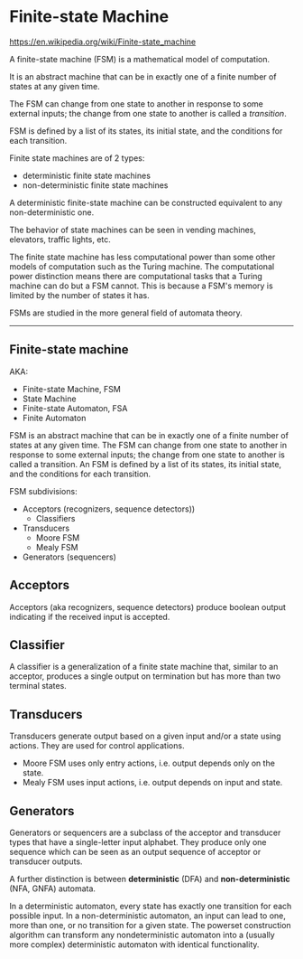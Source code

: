 # Finite-state Machine

https://en.wikipedia.org/wiki/Finite-state_machine

A finite-state machine (FSM) is a mathematical model of computation.

It is an abstract machine that can be in exactly one of a finite number of states at any given time.

The FSM can change from one state to another in response to some external inputs; the change from one state to another is called a *transition*.

FSM is defined by a list of its states, its initial state, and the conditions for each transition.

Finite state machines are of 2 types:
- deterministic finite state machines
- non-deterministic finite state machines

A deterministic finite-state machine can be constructed equivalent to any non-deterministic one.

The behavior of state machines can be seen in vending machines, elevators, traffic lights, etc.


The finite state machine has less computational power than some other models of computation such as the Turing machine. The computational power distinction means there are computational tasks that a Turing machine can do but a FSM cannot. This is because a FSM's memory is limited by the number of states it has.

FSMs are studied in the more general field of automata theory.


---
## Finite-state machine

AKA:
- Finite-state Machine, FSM
- State Machine
- Finite-state Automaton, FSA
- Finite Automaton

FSM is an abstract machine that can be in exactly one of a finite number of states at any given time. The FSM can change from one state to another in response to some external inputs; the change from one state to another is called a transition. An FSM is defined by a list of its states, its initial state, and the conditions for each transition.

FSM subdivisions: 
- Acceptors (recognizers, sequence detectors))
  - Classifiers
- Transducers
  - Moore FSM
  - Mealy FSM
- Generators (sequencers)

## Acceptors
Acceptors (aka recognizers, sequence detectors) 
produce boolean output indicating if the received input is accepted.

## Classifier
A classifier is a generalization of a finite state machine that, similar to an acceptor, produces a single output on termination but has more than two terminal states.

## Transducers
Transducers generate output based on a given input and/or a state using actions. They are used for control applications.
- Moore FSM uses only entry actions, i.e. output depends only on the state.
- Mealy FSM uses input actions, i.e. output depends on input and state.

## Generators
Generators or sequencers are a subclass of the acceptor and transducer types that have a single-letter input alphabet. They produce only one sequence which can be seen as an output sequence of acceptor or transducer outputs.


A further distinction is between **deterministic** (DFA) and **non-deterministic** (NFA, GNFA) automata.

In a deterministic automaton, every state has exactly one transition for each possible input. In a non-deterministic automaton, an input can lead to one, more than one, or no transition for a given state. The powerset construction algorithm can transform any nondeterministic automaton into a (usually more complex) deterministic automaton with identical functionality.
